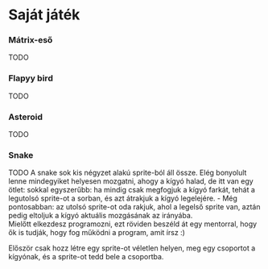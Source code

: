 # Saját játék

### Mátrix-eső
TODO

### Flapyy bird

TODO  

### Asteroid

TODO

### Snake

TODO
A snake sok kis négyzet alakú sprite-ból áll össze. Elég bonyolult lenne mindegyiket helyesen mozgatni, ahogy a kígyó halad, de itt van egy ötlet: sokkal egyszerűbb: ha mindig csak megfogjuk a kígyó farkát, tehát a legutolsó sprite-ot a sorban, és azt átrakjuk a kígyó legelejére. - Még pontosabban: az utolsó sprite-ot oda rakjuk, ahol a legelső sprite van, aztán pedig eltoljuk a kígyó aktuális mozgásának az irányába.  
Mielőtt elkezdesz programozni, ezt röviden beszéld át egy mentorral, hogy ők is tudják, hogy fog működni a program, amit írsz :)  
  
Először csak hozz létre egy sprite-ot véletlen helyen, meg egy csoportot a kígyónak, és a sprite-ot tedd bele a csoportba. 

